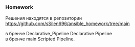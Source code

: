 ### Homework

Решения находятся в репозитории https://github.com/sSilen696/ansible_homework/tree/main


в бренче Declarative_Pipeline Declarative Pipeline  
в бренче main Scripted Pipeline.